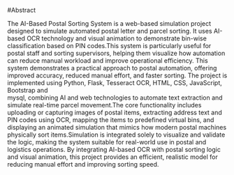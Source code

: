#Abstract

The AI-Based Postal Sorting System is a web-based simulation project designed to 
simulate automated postal letter and parcel sorting. It uses AI-based OCR technology 
and visual animation to demonstrate bin-wise classification based on PIN codes.This 
system is particularly useful for postal staff and sorting supervisors, helping them 
visualize how automation can reduce manual workload and improve operational 
efficiency. This system demonstrates a practical approach to postal automation, offering 
improved accuracy, reduced manual effort, and faster sorting. The project is 
implemented using Python, Flask, Tesseract OCR, HTML, CSS, JavaScript, Bootstrap and  
mysql, combining AI and web technologies to automate text extraction and simulate 
real-time parcel movement.The core functionality includes uploading or capturing images 
of postal items, extracting address text and PIN codes using OCR, mapping the items to 
predefined virtual bins, and displaying an animated simulation that mimics how modern 
postal machines physically sort items.Simulation is integrated solely to visualize and 
validate the logic, making the system suitable for real-world use in postal and logistics 
operations. By integrating AI-based OCR with postal sorting logic and visual animation, 
this project provides an efficient, realistic model for reducing manual effort and 
improving sorting speed.